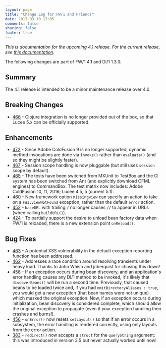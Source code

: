```yaml
---
layout: page
title: "Change Log for FW/1 and Friends"
date: 2017-03-10 17:05
comments: false
sharing: false
footer: true
---
```

_This is documentation for the upcoming 4.1 release. For the current release, see [this documentation](/documentation/)._

The following changes are part of FW/1 4.1 and DI/1 1.3.0.

Summary
---
The 4.1 release is intended to be a minor maintenance release over 4.0.

Breaking Changes
---

* [466](https://github.com/framework-one/fw1/issues/466) - Clojure integration is no longer provided out of the box, so that Lucee 5.x can be officially supported.

Enhancements
---

* [472](https://github.com/framework-one/fw1/issues/472) - Since Adobe ColdFusion 9 is no longer supported, dynamic method invocations are done via `invoke()` rather than `evaluate()` (and so they might be slightly faster).
* [467](https://github.com/framework-one/fw1/pull/467) - Session scope handling is now pluggable (but still uses `session` scope by default).
* [465](https://github.com/framework-one/fw1/issues/465) - The tests have been switched from MXUnit to TestBox and the CI system has been switched from Ant (and explicitly download CFML engines) to CommandBox. The test matrix now includes: Adobe ColdFusion 10, 11, 2016; Lucee 4.5, 5 (current 5.1).
* [460](https://github.com/framework-one/fw1/issues/460) - New framework option `missingview` can specify an action to take on a `FW1.viewNotFound` exception, rather than the default `error` action.
* [452](https://github.com/framework-one/fw1/issues/452) - `baseURL` with trailing `/` no longer causes `//` to appear in URLs (when calling `buildURL()`).
* [424](https://github.com/framework-one/fw1/issues/424) - To partially support the desire to unload bean factory data when FW/1 is reloaded, there is a new extension point `onReload()`.

Bug Fixes
---

* [463](https://github.com/framework-one/fw1/issues/463) - A potential XSS vulnerability in the default exception reporting function has been addressed.
* [462](https://github.com/framework-one/fw1/pull/462) - Addresses a race condition around resolving transients under heavy load. Thanks to John Whish and jcberquist for chasing this down!
* [458](https://github.com/framework-one/fw1/issues/458) - If an exception occurs during bean discovery, and an application's error handling causes any DI/1 method to be invoked, it's likely that `discoverBeans()` will be run a second time. Previously, that caused beans to be loaded twice and, if you had `omitDirectoryAliases : true`, you would get a new exception (that bean names were not unique) which masked the original exception. Now, if an exception occurs during initialization, bean discovery is considered complete, which should allow the original exception to propagate (even if your exception handling then crashes and burns!).
* [456](https://github.com/framework-one/fw1/issues/456) - `onError()` now resets `setLayout()` so that if an error occurs in a subsystem, the error handling is rendered correctly, using only layouts from the error action.
* [383](https://github.com/framework-one/fw1/issues/383) - `redirect()` now accepts a `struct` for the `queryString` argument: this was introduced in version 3.5 but never actually worked until now!
